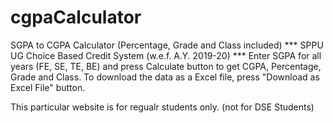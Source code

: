 # cgpaCalculator
SGPA to CGPA Calculator (Percentage, Grade and Class included)
*** SPPU UG Choice Based Credit System (w.e.f. A.Y. 2019-20) *** Enter SGPA for all years (FE, SE, TE, BE) and press Calculate button to get CGPA, Percentage, Grade and Class. To download the data as a Excel file, press "Download as Excel File" button.

This particular website is for regualr students only. (not for DSE Students)

